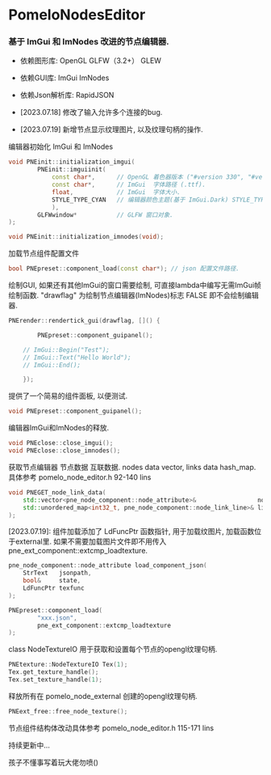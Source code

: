 # PomeloNodesEditor
### 基于 ImGui 和 ImNodes 改进的节点编辑器.

- 依赖图形库:     OpenGL GLFW（3.2+） GLEW
- 依赖GUI库:      ImGui ImNodes
- 依赖Json解析库: RapidJSON

- [2023.07.18] 修改了输入允许多个连接的bug.
- [2023.07.19] 新增节点显示纹理图片, 以及纹理句柄的操作.

编辑器初始化 ImGui 和 ImNodes
```cpp
void PNEinit::initialization_imgui(
        PNEinit::imguiinit(
            const char*,      // OpenGL 着色器版本 ("#version 330", "#version 460"). 
            const char*,      // ImGui  字体路径 (.ttf).
            float,            // ImGui  字体大小.
            STYLE_TYPE_CYAN   // 编辑器颜色主题(基于 ImGui.Dark) STYLE_TYPE_ORANGE, STYLE_TYPE_PINK
            ), 
        GLFWwindow*           // GLFW 窗口对象.
);

void PNEinit::initialization_imnodes(void);
```

加载节点组件配置文件
```cpp
bool PNEpreset::component_load(const char*); // json 配置文件路径.
```

绘制GUI, 如果还有其他ImGui的窗口需要绘制, 可直接lambda中编写无需ImGui帧绘制函数.
"drawflag" 为绘制节点编辑器(ImNodes)标志 FALSE 即不会绘制编辑器.
```cpp
PNErender::rendertick_gui(drawflag, []() {

        PNEpreset::component_guipanel();

	// ImGui::Begin("Test");
	// ImGui::Text("Hello World");
	// ImGui::End();

    });
```
提供了一个简易的组件面板, 以便测试.
```cpp
void PNEpreset::component_guipanel();
```

编辑器ImGui和ImNodes的释放.
```cpp
void PNEclose::close_imgui();
void PNEclose::close_imnodes();
```

获取节点编辑器 节点数据 互联数据.
nodes data vector, links data hash_map.
具体参考 pomelo_node_editor.h 92-140 lins
```cpp
void PNEGET_node_link_data(
	std::vector<pne_node_component::node_attribute>&                 node_data,
	std::unordered_map<int32_t, pne_node_component::node_link_line>& link_data
);
```

[2023.07.19]:
组件加载添加了 LdFuncPtr 函数指针, 用于加载纹图片, 加载函数位于external里.
如果不需要加载图片文件即不用传入 pne_ext_component::extcmp_loadtexture.
```cpp
pne_node_component::node_attribute load_component_json(
	StrText   jsonpath, 
	bool&     state,
	LdFuncPtr texfunc
);

PNEpreset::component_load(
        "xxx.json", 
        pne_ext_component::extcmp_loadtexture
);
```

class NodeTextureIO 用于获取和设置每个节点的opengl纹理句柄.
```cpp
PNEtexture::NodeTextureIO Tex(1);
Tex.get_texture_handle();
Tex.set_texture_handle(1);
```

释放所有在 pomelo_node_external 创建的opengl纹理句柄.
```cpp
PNEext_free::free_node_texture();
```

节点组件结构体改动具体参考 pomelo_node_editor.h 115-171 lins

持续更新中...

孩子不懂事写着玩大佬勿喷()
